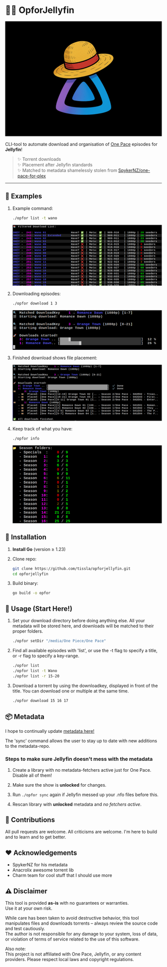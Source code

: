 # 🏴‍☠️ OpforJellyfin

![OpforJellyfin-logo](img/opforjellyfin.png)

CLI-tool to automate download and organisation of [One Pace](https://onepace.net) episodes for **Jellyfin**!

> ✨ Torrent downloads  
> ✨ Placement after Jellyfin standards  
> ✨ Matched to metadata shamelessly stolen from [SpykerNZ/one-pace-for-plex](https://github.com/SpykerNZ/one-pace-for-plex)

---

## 📸 Examples

1. Example command:

   ```bash
   ./opfor list -t wano
   ```

   ![List view example](img/example1.png)

2. Downloading episodes:

   ```bash
   ./opfor download 1 3
   ```

   ![Download view example](img/example2.png)

3. Finished download shows file placement:

   ![Finished download](img/example3.png)

4. Keep track of what you have:

   ```bash
   ./opfor info
   ```

   ![Info](img/example4.png)

## 🚀 Installation

1. **Install Go** (version ≥ 1.23)

1. Clone repo:

   ```bash
   git clone https://github.com/tissla/opforjellyfin.git
   cd opforjellyfin
   ```

1. Build binary:

   ```bash
   go build -o opfor
   ```

## 🔧 Usage (Start Here!)

1. Set your download directory before doing anything else. All your metadata will be stored here, and downloads will be matched to their proper folders.

   ```bash
   ./opfor setDir "/media/One Piece/One Pace"
   ```

1. Find all available episodes with 'list', or use the -t flag to specify a title, or -r flag to specify a key-range.

   ```bash
   ./opfor list
   ./opfor list -t Wano
   ./opfor list -r 15-20
   ```

1. Download a torrent by using the downloadkey, displayed in front of the title. You can download one or multiple at the same time.

   ```bash
   ./opfor download 15 16 17
   ```

## 📦 Metadata

I hope to continually update [metadata here!](https://github.com/tissla/one-pace-jellyfin)

The 'sync' command allows the user to stay up to date with new additions to the metadata-repo.

### Steps to make sure Jellyfin doesn't mess with the metadata

1. Create a library with no metadata-fetchers active just for One Pace. Disable all of them!

1. Make sure the show is **unlocked** for changes.

1. Run `./opfor sync` again if Jellyfin messed up your .nfo files before this.

1. Rescan library with **unlocked** metadata and _no fetchers active_.

## 🤝 Contributions

All pull requests are welcome. All criticisms are welcome. I'm here to build and to learn and to get better.

## ❤️ Acknowledgements

- SpykerNZ for his metadata
- Anacrolix awesome torrent lib
- Charm team for cool stuff that I should use more

## ⚠️ Disclaimer

This tool is provided **as-is** with no guarantees or warranties.  
Use it at your own risk.

While care has been taken to avoid destructive behavior, this tool manipulates files and downloads torrents – always review the source code and test cautiously.  
The author is not responsible for any damage to your system, loss of data, or violation of terms of service related to the use of this software.

Also note:  
This project is not affiliated with One Pace, Jellyfin, or any content providers. Please respect local laws and copyright regulations.
